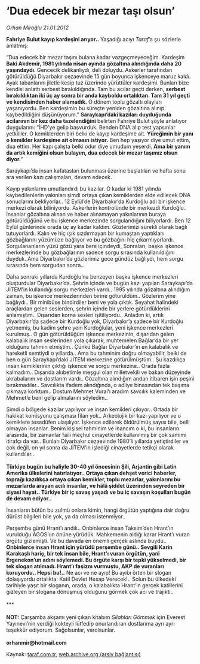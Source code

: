# ‘Dua edecek bir mezar taşı olsun’

*Orhan Miroğlu 21.01.2012*

<div class="yazi"><p><b>Fahriye Bulut kayıp kardeşini arıyor..</b> Yaşadığı acıyı <i>Taraf</i>’a şu sözlerle anlatmış:</p>
<p>“Dua edecek bir mezar taşını bulana kadar vazgeçmeyeceğim. Kardeşim <b>Baki Akdemir, 1981 yılında nisan ayında gözaltına alındığında daha 20 yaşındaydı</b>. Gencecik delikanlıydı, deli doluydu. Askerler tarafından götürüldüğü Diyarbakır cezaevinde 15 gün boyunca işkenceye maruz kaldı. Ayak tabanlarını jiletle kesip tuz üzerinde yürüttüler kardeşimi. Bunları bize kendisi anlattı serbest bırakıldığında. Tam bu acılar geçti derken, <b>serbest bırakıldıktan iki üç ay sonra bir anda kayboldu ortalıktan. Tam 31 yıl geçti ve kendisinden haber alamadık.</b> O dönem toplu gözaltı olayları yaşanıyordu. Ben kardeşimin bu süreçte yeniden gözaltına alınıp kaybedildiğini düşünüyorum.” <b>Saraykapı’daki kazıları duyduğunda acılarının bir kez daha tazelendiğini</b> belirten Fahriye Bulut şöyle anlatıyor duygularını: “İHD’ye gelip başvurduk. Benden DNA alıp test yapsınlar yetkililer. O kemiklerden biri belki de kayıp kardeşime ait. <b>Yüreğimin bir yanı o kemikler kardeşime ait olmasın istiyor.</b> Ben hep yaşıyor diye umut ettim, dua ettim. Her kapı çalışta belki odur diye umudum yeşerdi. <b>Ama bir yanım da artık kemiğini olsun bulayım, dua edecek bir mezar taşımız olsun diyor.</b>”</p>
<p>Saraykapı’da insan kafatasları bulunması üzerine başlatılan ve hafta sonu ara verilen kazı çalışmaları, devam edecek.</p>
<p>Kayıp yakınlarını umutlandırdı bu kazılar. O kadar ki 1981 yılında kaybedilenlerin yakınları şimdi ortaya çıkan kemiklerden elde edilecek DNA sonuçlarını bekliyorlar.. 12 Eylül’de Diyarbakır’da Kurdoğlu adı bir işkence merkezi olarak biliniyordu. Askerlerin kontrolünde bir merkezdi Kurdoğlu.. İnsanlar gözaltına alınan ve haber alınamayan yakınlarının buraya götürüldüğünü ve bu işkence merkezinde sorgulandığını biliyorlardı. Ben 12 Eylül günlerinde orada üç ay kadar kaldım. Gözlerimizi sürekli olarak bağlı tutuyorlardı. Kalın ve hiç ışık sızdırmayan bir kumaştan yaptıkları gözbağlarını yüzümüze bağlıyor ve bu gözbağını hiç çıkarmıyorlardı. Sorgulananların yüzü gözü yara bere içindeydi, Sonraları, başka işkence merkezlerinde bu gözbağlarının sadece sorgu sırasında kullanıldığını duyduk. Ama Diyarbakır’da gözlerimiz gece gündüz bağlıydı, hem sorgu sırasında hem sorgudan sonra..</p>
<p>Daha sonraki yıllarda Kurdoğlu’na benzeyen başka işkence merkezleri oluşturdular Diyarbakır’da..Şehrin içinde ve bugün kazı yapılan Saraykapı’da JİTEM’in kullandığı sorgu merkezleri vardı.. 1995 yılında gözaltına alındığım zaman, bu işkence merkezlerinden birine götürüldüm.. Gözlerim yine bağlıydı.. Bir minibüse bindirdiler beni ve yola çıktık. Seyahat halindeki araçlardan gelen seslerden, şehrin içinde bir yerlere götürdüklerini anlamıştım.. Dışarıdan korna sesleri işitiliyordu.. Anladım ki, artık Diyarbakır’da sadece bir Kurdoğlu yok, Diyarbakır’a sadece bir Kurdoğlu yetmemiş, bu kadim şehre yeni Kurdoğlular, yeni işkence merkezleri kurulmuş.. O gün götürüldüğüm işkence merkezinin, dışarıdan gelen kalabalık insan seslerinden yola çıkarak, muhtemelen Bağlar’da bir yer olduğunu tahmin etmiştim.. Çünkü Bağlar Diyarbakır’ın en kalabalık ve hareketli semtiydi o yıllarda.. Ama bu tahminim doğru olmayabilir, belki de ben o gün Saraykapı’daki JİTEM merkezine götürülmüştüm.. Şu kazdıkça insan kemiklerinin çıktığı işkence ve sorgu merkezine.. Orada fazla kalmadım.. Dışarıda akıbetimle meşgul olan milletvekili ve bakan düzeyinde akrabalarım ve dostlarım vardı.. Gözaltına alındığım andan itibaren işin peşini bırakmadılar.. Savcılıkta ifadem alındığında, o adliye binasından tek başıma çıkmaya korktum.. Dostum Mehmet Vural’ı aradım savcılık kaleminden ve Mehmet’e beni gelip almalarını söyledim..</p>
<p>Şimdi o bölgede kazılar yapılıyor ve insan kemikleri çıkıyor.. Ortada bir hakikat komisyonu çalışması filan yok.. Arkeolojik bir kazı yapılıyor ve o kemiklere tesadüfen ulaşılıyor. İşkence edilerek öldürülmüş sayısı bile, belli olmayan insanlar. Benim kişisel tahminim ve inancım o ki, bu insanların arasında, bir zamanlar faili meçhul cinayetlerde kullanılmış bir çok samimi itirafçı da var.. Bunları Diyarbakır cezaevinde 1980’li yıllarda yetiştirdiler ve çok değil, on yıl sonra da JİTEM’in işlediği cinayetlerde tetikçi olarak kullandılar..<br/><br/><b>Türkiye bugün bu haliyle 30-40 yıl öncesinin Şili, Arjantin gibi Latin Amerika ülkelerini hatırlatıyor.. Ortaya çıkan dehşet verici haberler, toprağı kazdıkça ortaya çıkan kemikler, toplu mezarlar, yakınlarını bu mezarlarda arayan acılı insanlar, ve hâlâ şiddet üzerinden seyreden bir siyasi hayat.. Türkiye bir iç savaş yaşadı ve bu iç savaşın koşulları bugün de devam ediyor..</b></p>
<p>İnsanların bütün bu zulmü onlara kimin, hangi örgütün yaptığına dair doğru dürüst bilgileri bile yok, ya da olması istenmiyor..</p>
<p>Perşembe günü Hrant’ı andık.. Onbinlerce insan Taksim’den Hrant’ın vurulduğu AGOS’un önüne yürüdük. Mahkemenin aldığı karar Hrant’ı vuran örgütü gizlemişti. Ve bu davada en önemli gerçek aslında buydu.. <b>Onbinlerce insan Hrant için yürüdü perşembe günü.. Sevgili Karin Karakaşlı hariç, bir tek insan bile, Hrant’ı vuran örgütün, yani Ergenekon’un adını söylemedi. Bu örgüte karşı bir tepki yükselmedi, bir tek slogan atılmadı. Hrant’ı faşizm vurmuştu, AKP de vuranları koruyordu.. Hepsi bu!..</b> Ne acı ve ne ayıp! Bu ayıbı örten bir slogan dolaşıyordu ortalıkta: Katil Devlet Hesap Verecek!.. Solun bu ülkedeki tarihiyle yaşıt bir sloganın, orada, o kalabalıkta Hrant’ın gerçek katillerini gizleyen bir slogana dönüşmüş olduğunu görmek çok acı ve trajikti..<br/><br/>***<br/><br/><b>NOT:</b> Çarşamba akşamı yeni çıkan kitabım <i>Silahları Gömmek</i> için Everest Yayınevi’nin verdiği kokteyli lütfedip onurlandıran dostlarıma ayrı ayrı teşekkür ediyorum. Sağolsunlar, varolsunlar.<br/><br/><b>orhanmir@hotmail.com</b></p>
</div>

Kaynak: [taraf.com.tr](http://www.taraf.com.tr/orhan-miroglu/makale-dua-edecek-bir-mezar-tasi-olsun.htm), [web.archive.org (arşiv bağlantısı)](http://web.archive.org/web/20130721091254/http://www.taraf.com.tr/orhan-miroglu/makale-dua-edecek-bir-mezar-tasi-olsun.htm)
